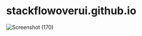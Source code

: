 # stackflowoverui.github.io
![Screenshot (170)](https://user-images.githubusercontent.com/98795445/209628696-0d4bef37-3b3a-44c2-a61e-7ffa62595730.png)
